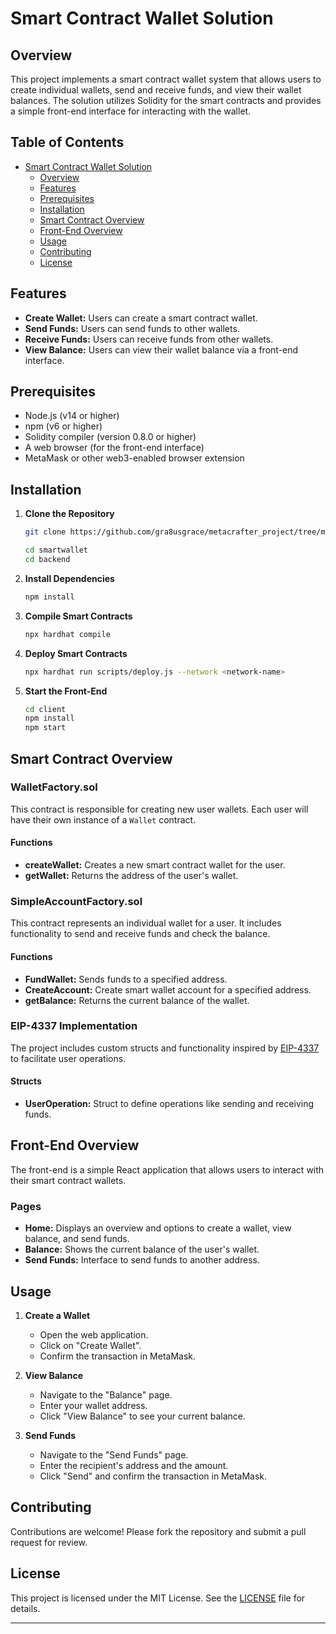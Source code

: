 # Smart Contract Wallet Solution

## Overview

This project implements a smart contract wallet system that allows users to create individual wallets, send and receive funds, and view their wallet balances. The solution utilizes Solidity for the smart contracts and provides a simple front-end interface for interacting with the wallet.

## Table of Contents

- [Smart Contract Wallet Solution](#smart-contract-wallet-solution)
  - [Overview](#overview)
  - [Features](#features)
  - [Prerequisites](#prerequisites)
  - [Installation](#installation)
  - [Smart Contract Overview](#smart-contract-overview)
  - [Front-End Overview](#front-end-overview)
  - [Usage](#usage)
  - [Contributing](#contributing)
  - [License](#license)

## Features

- **Create Wallet:** Users can create a smart contract wallet.
- **Send Funds:** Users can send funds to other wallets.
- **Receive Funds:** Users can receive funds from other wallets.
- **View Balance:** Users can view their wallet balance via a front-end interface.

## Prerequisites

- Node.js (v14 or higher)
- npm (v6 or higher)
- Solidity compiler (version 0.8.0 or higher)
- A web browser (for the front-end interface)
- MetaMask or other web3-enabled browser extension

## Installation

1. **Clone the Repository**
    ```sh
    git clone https://github.com/gra8usgrace/metacrafter_project/tree/main/smartwallet 
    
    cd smartwallet
    cd backend
    ```

2. **Install Dependencies**
    ```sh
    npm install
    ```

3. **Compile Smart Contracts**
    ```sh
    npx hardhat compile
    ```

4. **Deploy Smart Contracts**
    ```sh
    npx hardhat run scripts/deploy.js --network <network-name>
    ```

5. **Start the Front-End**
    ```sh
    cd client
    npm install
    npm start
    ```

## Smart Contract Overview

### WalletFactory.sol

This contract is responsible for creating new user wallets. Each user will have their own instance of a `Wallet` contract.

#### Functions

- **createWallet:** Creates a new smart contract wallet for the user.
- **getWallet:** Returns the address of the user's wallet.

### SimpleAccountFactory.sol

This contract represents an individual wallet for a user. It includes functionality to send and receive funds and check the balance.

#### Functions

- **FundWallet:** Sends funds to a specified address.
- **CreateAccount:** Create smart wallet account for a  specified address.
- **getBalance:** Returns the current balance of the wallet.

### EIP-4337 Implementation

The project includes custom structs and functionality inspired by [EIP-4337](https://eips.ethereum.org/EIPS/eip-4337) to facilitate user operations.

#### Structs

- **UserOperation:** Struct to define operations like sending and receiving funds.

## Front-End Overview

The front-end is a simple React application that allows users to interact with their smart contract wallets. 

### Pages

- **Home:** Displays an overview and options to create a wallet, view balance, and send funds.
- **Balance:** Shows the current balance of the user's wallet.
- **Send Funds:** Interface to send funds to another address.

## Usage

1. **Create a Wallet**
    - Open the web application.
    - Click on "Create Wallet".
    - Confirm the transaction in MetaMask.

2. **View Balance**
    - Navigate to the "Balance" page.
    - Enter your wallet address.
    - Click "View Balance" to see your current balance.

3. **Send Funds**
    - Navigate to the "Send Funds" page.
    - Enter the recipient's address and the amount.
    - Click "Send" and confirm the transaction in MetaMask.

## Contributing

Contributions are welcome! Please fork the repository and submit a pull request for review.

## License

This project is licensed under the MIT License. See the [LICENSE](LICENSE) file for details.

---
